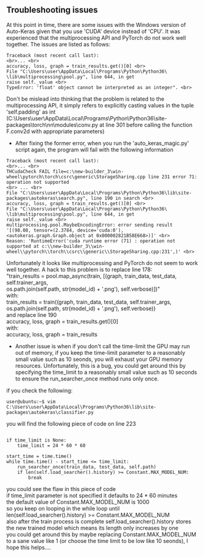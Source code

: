## Troubleshooting issues

At this point in time, there are some issues with the Windows version of
Auto-Keras given that you use 'CUDA' device instead of 'CPU'. It was 
experienced that the multiprocessing API and PyTorch do not work well together. The issues are listed as follows: <br>

```terminal
Traceback (most recent call last):
<br>... <br>
accuracy, loss, graph = train_results.get()[0] <br>
File "C:\Users\user\AppData\Local\Programs\Python\Python36\
\lib\multiprocessing\pool.py", line 644, in get
raise self._value <br>
TypeError: 'float' object cannot be interpreted as an integer". <br>
```
Don't be mislead into thinking that the problem is related
to the multiprocessing API, it simply refers to explicitly casting values in the tuple
'self.padding' as int (C:\Users\user\AppData\Local\Programs\Python\Python36\site-packages\torch\nn\modules\conv.py at line 301 before calling the function F.conv2d with appropriate parameters)

* After fixing the former error, when you run the 'auto_keras_magic.py' script again, the program will fail with the following information

```terminal
Traceback (most recent call last):
<br>... <br>
THCudaCheck FAIL file=c:\new-builder_3\win-wheel\pytorch\torch\csrc\generic\StorageSharing.cpp line 231 error 71: operation not supported 
<br> ... <br>
File "C:\Users\user\AppData\Local\Programs\Python\Python36\lib\site-packages\autokeras\search.py", line 190 in search <br>
accuracy, loss, graph = train_results.get()[0] <br>
File "C:\Users\user\AppData\Local\Programs\Python\Python36\
\lib\multiprocessing\pool.py", line 644, in get
raise self._value <br>
multiprocessing.pool.MaybeEncodingError: error sending result '[(98.08, tensor=(2.3784, device='cuda:0'), <autokeras.graph.Graph.object at 0x000002821B58E668>)]' <br>
Reason: 'RuntimeError('cuda runtime error (71) : operation not supported at c:\\new-builder_3\\win-wheel\\pytorch\\torch\\csrc\\generic\\StorageSharing.cpp:231',)' <br>
```

Unfortunately it looks like multiprocessing and PyTorch do not seem to work well together. A hack to this problem is to replace line 178: <br>
"train_results = pool.map_async(train, [(graph, train_data, test_data, self.trainer_args, <br>
                                                os.path.join(self.path, str(model_id) + '.png'), self.verbose)])" <br>
with: <br>
train_results = train((graph, train_data, test_data, self.trainer_args, os.path.join(self.path, str(model_id) + '.png'), self.verbose)) <br>
and replace line 190 <br>
accuracy, loss, graph = train_results.get()[0] <br>
with: <br>
accuracy, loss, graph = train_results <br>

* Another issue is when if you don't call the time-limit the GPU may run out of memory, if you keep the time-limit parameter to a reasonably small value such as 10 seonds, you will exhaust your GPU memory resources.
Unfortunately, this is a bug, you could get around this by specifying the time_limit to a reasonably small value such as 10 seconds to ensure the run_searcher_once method runs only once.

if you check the following:

```terminal
user@ubuntu:~$ vim C:\Users\user\AppData\Local\Programs\Python36\lib\site-packages\autokeras\classifier.py
``` 
you will find the following piece of code on line 223

```terminal

if time_limit is None:
    time_limit = 24 * 60 * 60

start_time = time.time()
while time.time() - start_time <= time_limit:
    run_searcher_once(train_data, test_data, self.path)
    if len(self.load_searcher().history) >= Constant.MAX_MODEL_NUM:
        break

```

you could see the flaw in this piece of code <br>
if time_limit parameter is not specified it defaults to 24 * 60 minutes <br>
the default value of Constant.MAX_MODEL_NUM is 1000 <br>
so you keep on looping in the while loop until len(self.load_searcher().history) >= Constant.MAX_MODEL_NUM <br>
also after the train process is complete self.load_searcher().history stores the new trained model which means its length only increases by one <br>
you could get around this by maybe replacing Constant.MAX_MODEL_NUM to a sane value like 1 (or choose the time limit to be low like 10 seonds), I hope this helps....
